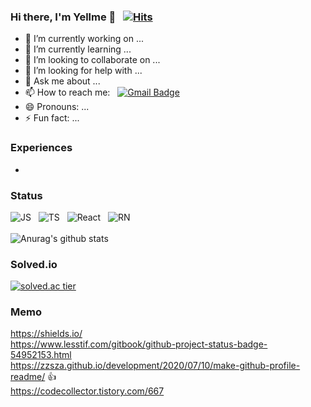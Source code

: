### Hi there, I'm Yellme 👋 &nbsp; [![Hits](https://hits.seeyoufarm.com/api/count/incr/badge.svg?url=https%3A%2F%2Fgithub.com%2F118dgo&count_bg=%2379C83D&title_bg=%23555555&icon=&icon_color=%23E7E7E7&title=hits&edge_flat=false)](https://hits.seeyoufarm.com)

<!--
**118dg/118dg** is a ✨ _special_ ✨ repository because its `README.md` (this file) appears on your GitHub profile.

Here are some ideas to get you started: -->

- 🔭 I’m currently working on ...
- 🌱 I’m currently learning ...
- 👯 I’m looking to collaborate on ...
- 🤔 I’m looking for help with ...
- 💬 Ask me about ...
- 📫 How to reach me:  &nbsp; [![Gmail Badge](https://img.shields.io/badge/Gmail-d14836?style=flat-square&logo=Gmail&logoColor=white&link=mailto:118dg@ewhain.net)](mailto:118dg@ewhain.net)
- 😄 Pronouns: ...
- ⚡ Fun fact: ...


### Experiences
- 

### Status
![JS](https://img.shields.io/badge/Language-JavaScript-yellow) &nbsp; ![TS](https://img.shields.io/badge/Language-TypeScript-informational) &nbsp; ![React](https://img.shields.io/badge/FrameWork-React-9cf) &nbsp; ![RN](https://img.shields.io/badge/FrameWork-React%20Native-blueviolet)</br></br>
![Anurag's github stats](https://github-readme-stats.vercel.app/api?username=118dg&show_icons=true&theme=merko)


### Solved.io
[![solved.ac tier](http://mazassumnida.wtf/api/generate_badge?boj=118dg)](https://solved.ac/118dg)


### Memo
https://shields.io/   
https://www.lesstif.com/gitbook/github-project-status-badge-54952153.html   
https://zzsza.github.io/development/2020/07/10/make-github-profile-readme/ 👍    
https://codecollector.tistory.com/667    
